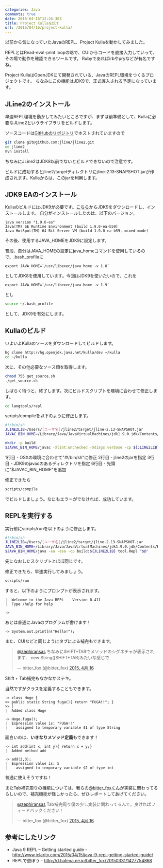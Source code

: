 ```yaml
---
categories: Java
comments: true
date: 2015-04-16T12:26:30Z
title: Project Kullaを試す
url: /2015/04/16/project-kulla/
---
```


以前から気になっていたJavaのREPL、Project Kullaを動かしてみました。

REPLとはRead-eval-print loopの略で、CUIからコードを直接入力していって、その場で動作を確認できるツールです。
Rubyであればirbやpryなどが有名ですね。

Project KullaはOpenJDKにて開発されている、JavaのREPL環境をつくるプロジェクトです。
ちなみにこの機能はJDK9で、正式導入される予定になっています。

## JLine2のインストール

早速REPL環境を動かしてみたいところですが、まずは前準備として、Kullaに必要なJLine2というライブラリをビルドします。

ソースコードは[GitHubのリポジトリ](https://github.com/jline/jline2)でホストされていますので

``` bash
git clone git@github.com:jline/jline2.git
cd jline2
mvn install
```

ちなみにJLine2はJDK8以前でないとビルドできないので注意です。

ビルドに成功するとjline2/targetディレクトリにjline-2.13-SNAPSHOT.jarが作成されます。Kullaからは、このjarを利用します。

## JDK9 EAのインストール

KullaのビルドにはJDK9が必要です。[こちら](https://jdk9.java.net/download/)からJDK9をダウンロードし、インストールします。
自分がインストールしたのは、以下のバージョン。

```
java version "1.9.0-ea"
Java(TM) SE Runtime Environment (build 1.9.0-ea-b59)
Java HotSpot(TM) 64-Bit Server VM (build 1.9.0-ea-b59, mixed mode)
```

その後、使用するJAVA_HOMEをJDK9に設定します。

普段、自分はJAVA_HOMEの設定にjava_homeコマンドを使用しているので、.bash_profileに

```
export JAVA_HOME=`/usr/libexec/java_home -v 1.8`
```

としてJDK8を使用しています。今回はJDK9を使いたいので、これを

```
export JAVA_HOME=`/usr/libexec/java_home -v 1.9`
```

とし

``` bash
source ~/.bash_profile
```

として、JDK9を有効にします。

## Kullaのビルド
いよいよKullaのソースをダウンロードしてビルドします。

``` bash
hg clone http://hg.openjdk.java.net/kulla/dev ~/kulla
cd ~/kulla
```

次に、その他必要なソース類を取得します。
``` bash
chmod 755 get_source.sh
./get_source.sh
```

しばらく待つと、終了します。次にビルドスクリプトを環境に合わせて修正します。

``` bash
cd langtools/repl
```

scripts/compileを以下のように修正します。

``` bash scripts/compile
#!/bin/sh
JLINE2LIB=/Users/[ユーザ名]/jline2/target/jline-2.13-SNAPSHOT.jar
JAVAC_BIN_HOME=/Library/Java/JavaVirtualMachines/jdk1.9.0.jdk/Contents/Home/bin

mkdir -p build
$JAVAC_BIN_HOME/javac -Xlint:unchecked -Xdiags:verbose -cp ${JLINE2LIB} -d build src/*/*.java
```

1行目 - OSXの環境に合わせて"#!/bin/sh"に修正
2行目 - jline2のjarを指定
3行目 - JDK9のjavacのあるディレクトリを指定
6行目 - 先頭に"$JAVAC_BIN_HOME"を追加

修正できたら

``` bash
scripts/compile
```

でビルドしましょう。なにもエラーがでなければ、成功しています。

## REPLを実行する

実行前にscripts/runを以下のように修正します。

``` bash scripts/run
#!/bin/sh
JLINE2LIB=/Users/[ユーザ名]/jline2/target/jline-2.13-SNAPSHOT.jar
JAVA_BIN_HOME=/Library/Java/JavaVirtualMachines/jdk1.9.0.jdk/Contents/Home/bin/
$JAVA_BIN_HOME/java -ea -esa -cp build:${JLINE2LIB} tool.Repl "$@"
```

先になおしたスクリプトとほぼ同じです。

修正できたら、早速実行してみましょう。

``` bash
scripts/run
```

すると、以下のようにプロンプトが表示されます。

```
|  Welcome to the Java REPL -- Version 0.411
|  Type /help for help

->
```

あとは普通にJavaのプログラムが書けます！

```
-> System.out.println("Hello!");
```

また、CUIなどと同じようにタブによる補完もできます。

<blockquote class="twitter-tweet" lang="ja"><p><a href="https://twitter.com/zephiransas">@zephiransas</a> ちなみにSHIFT+TABでメソッドのシグネチャが表示されます．&#10;new String([SHIFT+TAB]みたいな感じで</p>&mdash; bitter_fox (@bitter_fox) <a href="https://twitter.com/bitter_fox/status/588512374845411328">2015, 4月 16</a></blockquote>
<script async src="//platform.twitter.com/widgets.js" charset="utf-8"></script>

Shift + Tab補完もなかなかステキ。

当然ですがクラスを定義することもできます。

```
-> class Hoge {
>> public static String fuga(){ return "FUGA!!"; }
>> }
|  Added class Hoge

-> Hoge.fuga();
|  Expression value is: "FUGA!!"
|    assigned to temporary variable $1 of type String
```

面白いのは、**いきなりメソッド定義**もできます！

```
-> int add(int x, int y){ return x + y;}
|  Added method add

-> add(2,3);
|  Expression value is: 5
|    assigned to temporary variable $2 of type int
```

普通に使えそうですね！

またTab補完周りの機能については、我らの[@bitter_foxくん](https://twitter.com/bitter_fox/)が実装に関わってるらしいので、補完機能が怪しかったら、ぜひレポートしてあげてください。

<blockquote class="twitter-tweet" data-conversation="none" lang="ja"><p><a href="https://twitter.com/zephiransas">@zephiransas</a> Tab補完周り僕の少し実装に関わってるんで，良ければフィードバックください！</p>&mdash; bitter_fox (@bitter_fox) <a href="https://twitter.com/bitter_fox/status/588512213050101760">2015, 4月 16</a></blockquote>
<script async src="//platform.twitter.com/widgets.js" charset="utf-8"></script>

## 参考にしたリンク
- Java 9 REPL – Getting started guide - http://www.jclarity.com/2015/04/15/java-9-repl-getting-started-guide/
- REPLで遊ぼう - http://d.hatena.ne.jp/bitter_fox/20150331/1427754868
